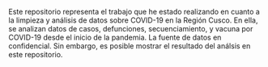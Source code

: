 Este repositorio representa el trabajo que he estado realizando en cuanto a la limpieza y análisis de datos sobre COVID-19 en la Región Cusco. En ella, se analizan datos de casos, defunciones, secuenciamiento, y vacuna por COVID-19 desde el inicio de la pandemia. La fuente de datos en confidencial. Sin embargo, es posible mostrar el resultado del análsis en este repositorio.
